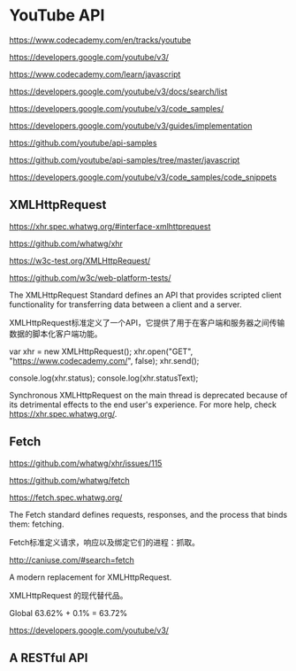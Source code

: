 # YouTube API


https://www.codecademy.com/en/tracks/youtube

https://developers.google.com/youtube/v3/

https://www.codecademy.com/learn/javascript

https://developers.google.com/youtube/v3/docs/search/list

https://developers.google.com/youtube/v3/code_samples/

https://developers.google.com/youtube/v3/guides/implementation

https://github.com/youtube/api-samples

https://github.com/youtube/api-samples/tree/master/javascript


https://developers.google.com/youtube/v3/code_samples/code_snippets







## XMLHttpRequest

https://xhr.spec.whatwg.org/#interface-xmlhttprequest

https://github.com/whatwg/xhr

https://w3c-test.org/XMLHttpRequest/

https://github.com/w3c/web-platform-tests/



The XMLHttpRequest Standard defines an API that provides scripted client functionality for transferring data between a client and a server.

XMLHttpRequest标准定义了一个API，它提供了用于在客户端和服务器之间传输数据的脚本化客户端功能。



var xhr = new XMLHttpRequest();
xhr.open("GET", "https://www.codecademy.com/", false);
xhr.send();

console.log(xhr.status);
console.log(xhr.statusText);

Synchronous XMLHttpRequest on the main thread is deprecated because of its detrimental effects to the end user's experience. 
For more help, check https://xhr.spec.whatwg.org/.



## Fetch

https://github.com/whatwg/xhr/issues/115

https://github.com/whatwg/fetch

https://fetch.spec.whatwg.org/

The Fetch standard defines requests, responses, and the process that binds them: fetching.

Fetch标准定义请求，响应以及绑定它们的进程：抓取。



http://caniuse.com/#search=fetch


A modern replacement for XMLHttpRequest.

XMLHttpRequest 的现代替代品。

Global 63.62% + 0.1% =  63.72%



https://developers.google.com/youtube/v3/





## A RESTful API
































